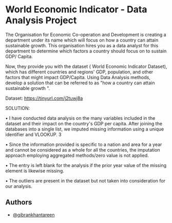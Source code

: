 
# World Economic Indicator - Data Analysis Project

The Organisation for Economic Co-operation and Development is creating a department under its name which will focus on how a country can attain sustainable growth. This organisation hires you as a data analyst for this department to determine which factors a country should focus on to sustain GDP/ Capita.

Now, they provide you with the dataset ( World Economic Indicator Dataset), which has different countries and regions' GDP, population, and other factors that might impact GDP/Capita. Using Data Analysis methods, develop a solution that can be referred to as "how a country can attain sustainable growth ".

Dataset: https://tinyurl.com/j2tuwj8a

SOLUTION:

• I have conducted data analysis on the many variables included in the dataset and their impact on the country's GDP per capita. After joining the databases into a single list, we imputed missing information using a unique identifier and VLOOKUP.
3

• Since the information provided is specific to a nation and area for a year and cannot be
considered as a whole for all the countries, the imputation approach employing aggregated
methods/zero value is not applied.

• The entry is left blank for the analysis if the prior year value of the missing element is likewise missing.

• The outliers are present in the dataset but not taken into consideration for our analysis.
## Authors

- [@gibrankhantareen](https://www.github.com/gibrankhantareen)




